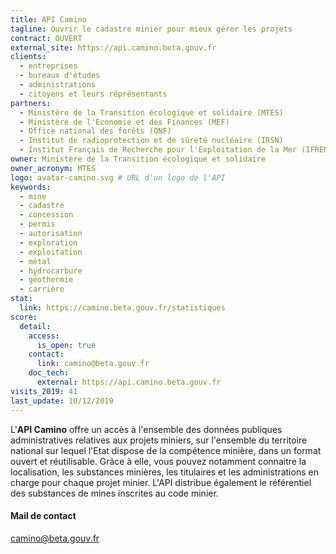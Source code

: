 ```yaml
---
title: API Camino
tagline: Ouvrir le cadastre minier pour mieux gérer les projets
contract: OUVERT
external_site: https://api.camino.beta.gouv.fr
clients:
  - entreprises
  - bureaux d'études
  - administrations
  - citoyens et leurs réprésentants
partners:
  - Ministère de la Transition écologique et solidaire (MTES)
  - Ministère de l'Economie et des Finances (MEF)
  - Office national des forêts (ONF)
  - Institut de radioprotection et de sûreté nucléaire (IRSN)
  - Institut Français de Recherche pour l'Exploitation de la Mer (IFREMER)
owner: Ministère de la Transition écologique et solidaire
owner_acronym: MTES
logo: avatar-camino.svg # URL d'un logo de l'API
keywords:
  - mine
  - cadastre
  - concession
  - permis
  - autorisation
  - exploration
  - exploitation
  - métal
  - hydrocarbure
  - géothermie
  - carrière
stat:
  link: https://camino.beta.gouv.fr/statistiques
score:
  detail:
    access:
      is_open: true
    contact:
      link: camino@beta.gouv.fr
    doc_tech:
      external: https://api.camino.beta.gouv.fr
visits_2019: 41
last_update: 10/12/2019
---
```


L'**API Camino** offre un accès à l'ensemble des données publiques administratives relatives aux projets miniers, sur l'ensemble du territoire national sur lequel l'Etat dispose de la compétence minière, dans un format ouvert et réutilisable.
Grâce à elle, vous pouvez notamment connaitre la localisation, les substances minières, les titulaires et les administrations en charge pour chaque projet minier. L'API distribue également le référentiel des substances de mines inscrites au code minier.

#### Mail de contact

camino@beta.gouv.fr
